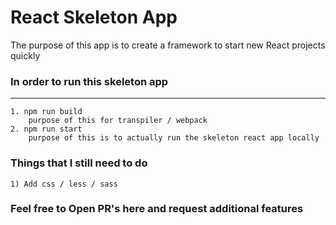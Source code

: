 # React Skeleton App


<p>The purpose of this app is to create a framework to start new React projects quickly</p>


### In order to run this skeleton app
---
    1. npm run build
        purpose of this for transpiler / webpack
    2. npm run start
        purpose of this is to actually run the skeleton react app locally

### Things that I still need to do
    1) Add css / less / sass


### Feel free to Open PR's here and request additional features

